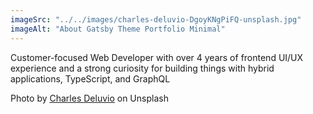 ```yaml
---
imageSrc: "../../images/charles-deluvio-DgoyKNgPiFQ-unsplash.jpg"
imageAlt: "About Gatsby Theme Portfolio Minimal"
---
```


Customer-focused Web Developer with over 4 years of frontend UI/UX experience and a strong curiosity for building things with hybrid applications, TypeScript, and GraphQL

Photo by <a href="https://unsplash.com/@charlesdeluvio?utm_source=unsplash&utm_medium=referral&utm_content=creditCopyText" target="_blank" rel="nofollow noopener noreferrer" aria-label="External Link"><u>Charles Deluvio</u></a> on Unsplash
